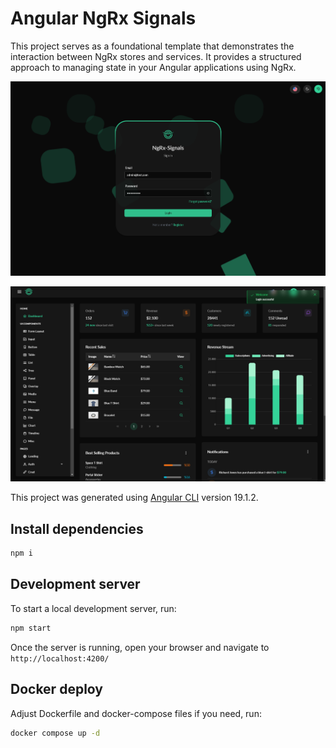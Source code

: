 # Angular NgRx Signals

This project serves as a foundational template that demonstrates the interaction between NgRx stores and services. It provides a structured approach to managing state in your Angular applications using NgRx.

![Frontend](./example.png)

![Dashboard](./example2.png)

This project was generated using [Angular CLI](https://github.com/angular/angular-cli) version 19.1.2.

## Install dependencies

```bash
npm i
```

## Development server

To start a local development server, run:

```bash
npm start
```

Once the server is running, open your browser and navigate to `http://localhost:4200/`

## Docker deploy

Adjust Dockerfile and docker-compose files if you need, run:

```bash
docker compose up -d
```
